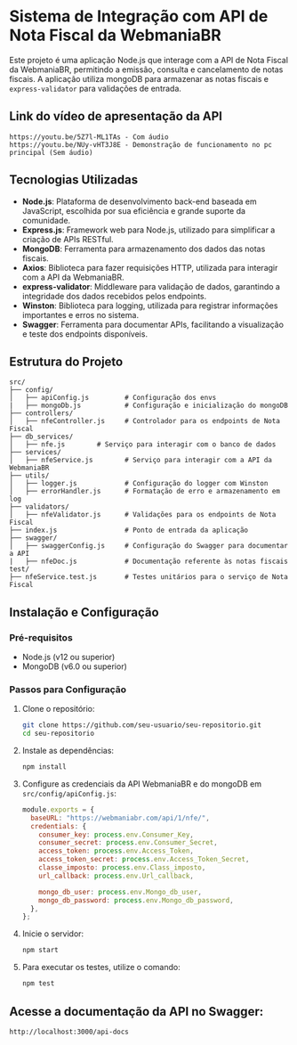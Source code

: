 # Sistema de Integração com API de Nota Fiscal da WebmaniaBR

Este projeto é uma aplicação Node.js que interage com a API de Nota Fiscal da WebmaniaBR, permitindo a emissão, consulta e cancelamento de notas fiscais. A aplicação utiliza mongoDB para armazenar as notas fiscais e `express-validator` para validações de entrada.

## Link do vídeo de apresentação da API

```
https://youtu.be/5Z7l-ML1TAs - Com áudio
https://youtu.be/NUy-vHT3J8E - Demonstração de funcionamento no pc principal (Sem áudio)
```

## Tecnologias Utilizadas

- **Node.js**: Plataforma de desenvolvimento back-end baseada em JavaScript, escolhida por sua eficiência e grande suporte da comunidade.
- **Express.js**: Framework web para Node.js, utilizado para simplificar a criação de APIs RESTful.
- **MongoDB**: Ferramenta para armazenamento dos dados das notas fiscais.
- **Axios**: Biblioteca para fazer requisições HTTP, utilizada para interagir com a API da WebmaniaBR.
- **express-validator**: Middleware para validação de dados, garantindo a integridade dos dados recebidos pelos endpoints.
- **Winston**: Biblioteca para logging, utilizada para registrar informações importantes e erros no sistema.
- **Swagger**: Ferramenta para documentar APIs, facilitando a visualização e teste dos endpoints disponíveis.

## Estrutura do Projeto

```plaintext
src/
├── config/
│   ├── apiConfig.js         # Configuração dos envs
|   ├── mongoDb.js           # Configuração e inicialização do mongoDB
├── controllers/
│   ├── nfeController.js     # Controlador para os endpoints de Nota Fiscal
├── db_services/
│   ├── nfe.js        # Serviço para interagir com o banco de dados
├── services/
│   ├── nfeService.js        # Serviço para interagir com a API da WebmaniaBR
├── utils/
│   ├── logger.js            # Configuração do logger com Winston
│   ├── errorHandler.js      # Formatação de erro e armazenamento em log
├── validators/
│   ├── nfeValidator.js      # Validações para os endpoints de Nota Fiscal
├── index.js                 # Ponto de entrada da aplicação
├── swagger/
│   ├── swaggerConfig.js     # Configuração do Swagger para documentar a API
|   ├── nfeDoc.js            # Documentação referente às notas fiscais
test/
├── nfeService.test.js       # Testes unitários para o serviço de Nota Fiscal
```

## Instalação e Configuração

### Pré-requisitos

- Node.js (v12 ou superior)
- MongoDB (v6.0 ou superior)

### Passos para Configuração

1. Clone o repositório:

   ```sh
   git clone https://github.com/seu-usuario/seu-repositorio.git
   cd seu-repositorio
   ```

2. Instale as dependências:

   ```sh
   npm install
   ```

3. Configure as credenciais da API WebmaniaBR e do mongoDB em `src/config/apiConfig.js`:

   ```javascript
   module.exports = {
     baseURL: "https://webmaniabr.com/api/1/nfe/",
     credentials: {
       consumer_key: process.env.Consumer_Key,
       consumer_secret: process.env.Consumer_Secret,
       access_token: process.env.Access_Token,
       access_token_secret: process.env.Access_Token_Secret,
       classe_imposto: process.env.Class_imposto,
       url_callback: process.env.Url_callback,

       mongo_db_user: process.env.Mongo_db_user,
       mongo_db_password: process.env.Mongo_db_password,
     },
   };
   ```

4. Inicie o servidor:

   ```sh
   npm start
   ```

5. Para executar os testes, utilize o comando:

   ```sh
   npm test
   ```

## Acesse a documentação da API no Swagger:

```
http://localhost:3000/api-docs
```

